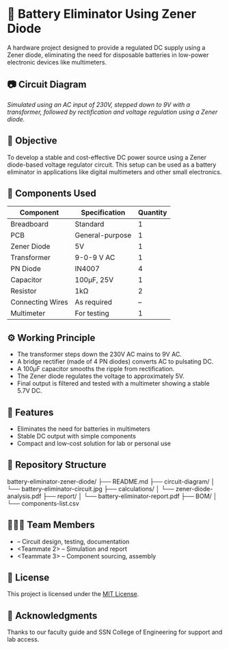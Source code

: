 # 🔋 Battery Eliminator Using Zener Diode

A hardware project designed to provide a regulated DC supply using a Zener diode, eliminating the need for disposable batteries in low-power electronic devices like multimeters.


## 📷 Circuit Diagram

*Simulated using an AC input of 230V, stepped down to 9V with a transformer, followed by rectification and voltage regulation using a Zener diode.*


## 🎯 Objective

To develop a stable and cost-effective DC power source using a Zener diode-based voltage regulator circuit. This setup can be used as a battery eliminator in applications like digital multimeters and other small electronics.


## 🧰 Components Used

| Component             | Specification         | Quantity     |
|-----------------------|------------------------|--------------|
| Breadboard            | Standard               | 1            |
| PCB                   | General-purpose        | 1            |
| Zener Diode           | 5V                     | 1            |
| Transformer           | 9-0-9 V AC             | 1            |
| PN Diode              | IN4007                 | 4            |
| Capacitor             | 100µF, 25V             | 1            |
| Resistor              | 1kΩ                    | 2            |
| Connecting Wires      | As required            | –            |
| Multimeter            | For testing            | 1            |


## ⚙️ Working Principle

- The transformer steps down the 230V AC mains to 9V AC.
- A bridge rectifier (made of 4 PN diodes) converts AC to pulsating DC.
- A 100µF capacitor smooths the ripple from rectification.
- The Zener diode regulates the voltage to approximately 5V.
- Final output is filtered and tested with a multimeter showing a stable 5.7V DC.


## 📝 Features

- Eliminates the need for batteries in multimeters
- Stable DC output with simple components
- Compact and low-cost solution for lab or personal use

## 📁 Repository Structure

battery-eliminator-zener-diode/
├── README.md
├── circuit-diagram/
│ └── battery-eliminator-circuit.jpg
├── calculations/
│ └── zener-diode-analysis.pdf
├── report/
│ └── battery-eliminator-report.pdf
├── BOM/
│ └── components-list.csv


## 🧑‍🤝‍🧑 Team Members

- <PRIYADHARSHINI K> – Circuit design, testing, documentation
- <Teammate 2> – Simulation and report
- <Teammate 3> – Component sourcing, assembly


## 📜 License

This project is licensed under the [MIT License](LICENSE).


## 🙏 Acknowledgments

Thanks to our faculty guide and SSN College of Engineering for support and lab access.

